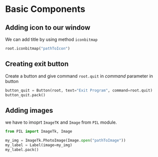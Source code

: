 # Basic Components

## Adding icon to our window

We can add title by using method `iconbitmap` 

```python
root.iconbitmap("pathToIcon")
```

## Creating exit button

Create a button and give command `root.quit` in _command_ parameter in button

```python
button_quit = Button(root, text="Exit Program", command=root.quit)
button_quit.pack()
```

## Adding images 

we have to imoprt `ImageTK` and `Image` from `PIL` module.

```python
from PIL import ImageTk, Image
```

```python
my_img = ImageTk.PhotoImage(Image.open("pathToImage"))
my_label = Label(image=my_img)
my_label.pack()
```

